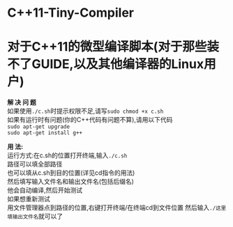 # C++11-Tiny-Compiler
# 对于C++11的微型编译脚本(对于那些装不了GUIDE,以及其他编译器的Linux用户) 
**解 决 问 题**  
如果使用`./c.sh`时提示权限不足,请写`sudo chmod +x c.sh`  
如果有运行时有问题(你的C++代码有问题不算),请用以下代码  
`sudo apt-get upgrade`  
`sudo apt-get install g++`  
  
**用 法:**  
运行方式:在c.sh的位置打开终端,输入`./c.sh`  
路径可以填全部路径  
也可以填从c.sh到目的位置(详见cd指令的用法)  
然后填写输入文件名和输出文件名(包括后缀名)  
他会自动编译,然后开始测试  
如果想重新测试  
用文件管理器点到路径的位置,右键打开终端/在终端cd到文件位置
然后输入`./这里填输出文件名`就可以了
